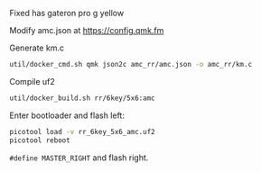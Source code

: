Fixed has gateron pro g yellow

Modify amc.json at https://config.qmk.fm

Generate km.c
```sh
util/docker_cmd.sh qmk json2c amc_rr/amc.json -o amc_rr/km.c
```

Compile uf2
```sh
util/docker_build.sh rr/6key/5x6:amc
```

Enter bootloader and flash left:
```sh
picotool load -v rr_6key_5x6_amc.uf2
picotool reboot
```

`#define MASTER_RIGHT` and flash right.


